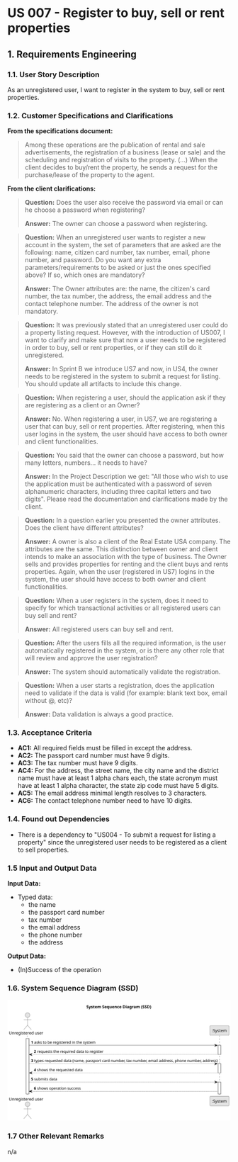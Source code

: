 # US 007 - Register to buy, sell or rent properties

## 1. Requirements Engineering


### 1.1. User Story Description


As an unregistered user, I want to register in the system to buy, sell or rent properties.



### 1.2. Customer Specifications and Clarifications 


**From the specifications document:**

>	Among these operations are the publication of rental and sale advertisements, the registration of a business (lease or sale) and the scheduling and registration of visits to the property. (...) When the client decides to buy/rent the property, he sends a request for the purchase/lease of the property to the agent. 




**From the client clarifications:**

> **Question:** Does the user also receive the password via email or can he choose a password when registering?
>  
> **Answer:** The owner can choose a password when registering.

> **Question:** When an unregistered user wants to register a new account in the system, the set of parameters that are asked are the following: name, citizen card number, tax number, email, phone number, and password. Do you want any extra parameters/requirements to be asked or just the ones specified above? If so, which ones are mandatory?
>
> **Answer:** The Owner attributes are: the name, the citizen's card number, the tax number, the address, the email address and the contact telephone number. The address of the owner is not mandatory.

> **Question:** It was previously stated that an unregistered user could do a property listing request. However, with the introduction of US007, I want to clarify and make sure that now a user needs to be registered in order to buy, sell or rent properties, or if they can still do it unregistered.
>
> **Answer:** In Sprint B we introduce US7 and now, in US4, the owner needs to be registered in the system to submit a request for listing. You should update all artifacts to include this change.

> **Question:** When registering a user, should the application ask if they are registering as a client or an Owner?
>
> **Answer:** No. When registering a user, in US7, we are registering a user that can buy, sell or rent properties. After registering, when this user logins in the system, the user should have access to both owner and client functionalities.

> **Question:** You said that the owner can choose a password, but how many letters, numbers... it needs to have?
>
> **Answer:** In the Project Description we get: "All those who wish to use the application must be authenticated with a password of seven alphanumeric characters, including three capital letters and two digits". Please read the documentation and clarifications made by the client.

> **Question:** In a question earlier you presented the owner attributes. Does the client have different attributes?
> 
> **Answer:** A owner is also a client of the Real Estate USA company. The attributes are the same. This distinction between owner and client intends to make an association with the type of business. The Owner sells and provides properties for renting and the client buys and rents properties. Again, when the user (registered in US7) logins in the system, the user should have access to both owner and client functionalities.

> **Question:** When a user registers in the system, does it need to specify for which transactional activities or all registered users can buy sell and rent?
> 
> **Answer:** All registered users can buy sell and rent.

> **Question:** After the users fills all the required information, is the user automatically registered in the system, or is there any other role that will review and approve the user registration?
> 
> **Answer:** The system should automatically validate the registration.

> **Question:** When a user starts a registration, does the application need to validate if the data is valid (for example: blank text box, email without @, etc)?
> 
> **Answer:** Data validation is always a good practice.


### 1.3. Acceptance Criteria


* **AC1:** All required fields must be filled in except the address.
* **AC2:** The passport card number must have 9 digits.
* **AC3:** The tax number must have 9 digits.
* **AC4:** For the address, the street name, the city name and the district name must have at least 1 alpha chars each, the state acronym must have at least 1 alpha character, the state zip code must have 5 digits.
* **AC5:** The email address minimal length resolves to 3 characters.
* **AC6:** The contact telephone number need to have 10 digits.



### 1.4. Found out Dependencies


* There is a dependency to "US004 - To submit a request for listing a property" since the unregistered user needs to be registered as a client to sell properties.


### 1.5 Input and Output Data


**Input Data:**

* Typed data:
  * the name
  * the passport card number
  * tax number
  * the email address
  * the phone number
  * the address


**Output Data:**
* (In)Success of the operation


### 1.6. System Sequence Diagram (SSD)

![System Sequence Diagram](svg/us007-system-sequence-diagram.svg)


### 1.7 Other Relevant Remarks

n/a